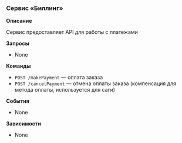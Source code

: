 ### Сервис «Биллинг»

**Описание**

Сервис предоставляет API для работы с платежами

**Запросы**

- None

**Команды**

- `POST /makePayment` — оплата заказа
- `POST /cancelPayment` — отмена оплаты заказа (компенсация для метода оплаты, используется для саги)

**События**

- None

**Зависимости**

- None